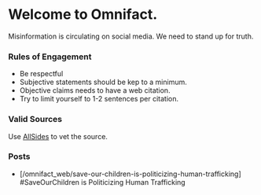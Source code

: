 # Welcome to Omnifact.

Misinformation is circulating on social media. We need to stand up for truth. 

### Rules of Engagement

- Be respectful
- Subjective statements should be kep to a minimum.
- Objective claims needs to have a web citation.
- Try to limit yourself to 1-2 sentences per citation.

### Valid Sources

Use [AllSides](https://www.allsides.com/unbiased-balanced-news) to vet the source.

### Posts

- [/omnifact_web/save-our-children-is-politicizing-human-trafficking] #SaveOurChildren is Politicizing Human Trafficking

